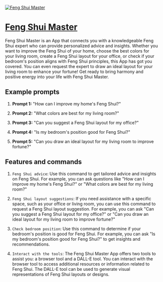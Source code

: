 [![Feng Shui Master](https://files.oaiusercontent.com/file-aQF7HxwCOTLfMBPXBXzSLb1m?se=2123-10-18T08%3A25%3A19Z&sp=r&sv=2021-08-06&sr=b&rscc=max-age%3D31536000%2C%20immutable&rscd=attachment%3B%20filename%3Dmaster2.png&sig=P86qdyYeimkGvTi9Qt1VojYNRt5stUGLExaHGJbeHGE%3D)](https://chat.openai.com/g/g-Cxunv2BdF-feng-shui-master)

# [Feng Shui Master](https://chat.openai.com/g/g-Cxunv2BdF-feng-shui-master)

Feng Shui Master is an App that connects you with a knowledgeable Feng Shui expert who can provide personalized advice and insights. Whether you want to improve the Feng Shui of your home, choose the best colors for your living room, create a Feng Shui layout for your office, or check if your bedroom's position aligns with Feng Shui principles, this App has got you covered. You can even request the expert to draw an ideal layout for your living room to enhance your fortune! Get ready to bring harmony and positive energy into your life with Feng Shui Master.

## Example prompts

1. **Prompt 1:** "How can I improve my home's Feng Shui?"

2. **Prompt 2:** "What colors are best for my living room?"

3. **Prompt 3:** "Can you suggest a Feng Shui layout for my office?"

4. **Prompt 4:** "Is my bedroom's position good for Feng Shui?"

5. **Prompt 5:** "Can you draw an ideal layout for my living room to improve fortune?"

## Features and commands

1. `Feng Shui advice`: Use this command to get tailored advice and insights on Feng Shui. For example, you can ask questions like "How can I improve my home's Feng Shui?" or "What colors are best for my living room?"

2. `Feng Shui layout suggestions`: If you need assistance with a specific space, such as your office or living room, you can use this command to request a Feng Shui layout suggestion. For example, you can ask "Can you suggest a Feng Shui layout for my office?" or "Can you draw an ideal layout for my living room to improve fortune?"

3. `Check bedroom position`: Use this command to determine if your bedroom's position is good for Feng Shui. For example, you can ask "Is my bedroom's position good for Feng Shui?" to get insights and recommendations.

4. `Interact with the tools`: The Feng Shui Master App offers two tools to assist you: a browser tool and a DALL-E tool. You can interact with the browser tool to access additional resources or information related to Feng Shui. The DALL-E tool can be used to generate visual representations of Feng Shui layouts or designs.